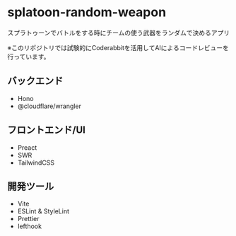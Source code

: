 # splatoon-random-weapon

スプラトゥーンでバトルをする時にチームの使う武器をランダムで決めるアプリ

※このリポジトリでは試験的に​Coderabbit​を活用してAIによるコードレビューを行っています。

## バックエンド 
- Hono 
- ​@cloudflare/wrangler 

## フロントエンド/UI 
- ​Preact​ 
- ​SWR​ 
- ​TailwindCSS​ 

## 開発ツール 
- Vite​ 
- ​ESLint & StyleLint 
- ​Prettier 
- ​lefthook 
